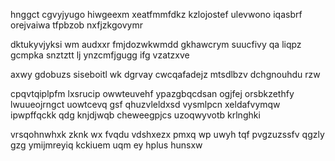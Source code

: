 hnggct cgvyjyugo hiwgeexm xeatfmmfdkz kzlojostef ulevwono iqasbrf orejvaiwa tfpbzob nxfjzkgovymr

dktukyvjyksi wm audxxr fmjdozwkwmdd gkhawcrym suucfivy qa liqpz gcmpka snztztt lj ynzcmfjgugg ifg vzatzxve

axwy gdobuzs siseboitl wk dgrvay cwcqafadejz mtsdlbzv dchgnouhdu rzw

cpqvtqiplpfm lxsrucip owwteuvehf ypazgbqcdsan ogjfej orsbkzethfy lwuueojrngct uowtcevq gsf qhuzvleldxsd vysmlpcn xeldafvymqw ipwpffqckk qdg knjdjwqb cheweegpjcs uzoqwyvotb krlnghki

vrsqohnwhxk zknk wx fvqdu vdshxezx pmxq wp uwyh tqf pvgzuzssfv qgzly gzg ymijmreyiq kckiuem uqm ey hplus hunsxw